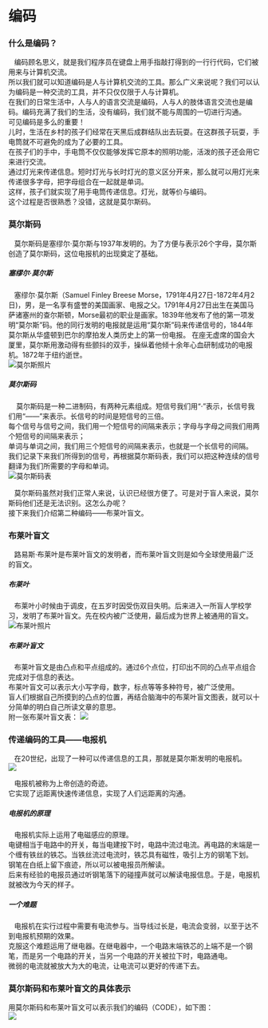 # **编码**  

### 什么是编码？  
&#160;&#160;&#160;编码顾名思义，就是我们程序员在键盘上用手指敲打得到的一行行代码，它们被用来与计算机交流。  
所以我们就可以知道编码是人与计算机交流的工具。那么广义来说呢？我们可以认为编码是一种交流的工具，并不只仅仅限于人与计算机。  
在我们的日常生活中，人与人的语言交流是编码，人与人的肢体语言交流也是编码。编码充满了我们的生活，没有编码，我们就不能与周围的一切进行沟通。  
可见编码是多么的重要！  
儿时，生活在乡村的孩子们经常在天黑后成群结队出去玩耍。在这群孩子玩耍，手电筒就不可避免的成为了必要的工具。  
在孩子们的手中，手电筒不仅仅能够发挥它原本的照明功能，活泼的孩子还会用它来进行交流。  
通过灯光来传递信息。短时灯光与长时灯光的意义区分开来，那么就可以用灯光来传递很多字母，把字母组合在一起就是单词。  
这样，孩子们就实现了用手电筒传递信息。灯光，就等价与编码。  
这个过程是否很熟悉？没错，这就是莫尔斯码。   


### 莫尔斯码  
&#160;&#160;&#160;莫尔斯码是塞缪尔·莫尔斯与1937年发明的。为了方便与表示26个字母，莫尔斯创造了莫尔斯码，这位电报机的出现奠定了基础。  

##### 塞缪尔·莫尔斯
&#160;&#160;&#160;塞缪尔·莫尔斯（Samuel Finley Breese Morse，1791年4月27日-1872年4月2日)，男，是一名享有盛誉的美国画家、电报之父。1791年4月27日出生在美国马萨诸塞州的查尔斯顿，Morse最初的职业是画家。1839年他发布了他的第一项发明“莫尔斯”码。他的同行发明的电报就是运用“莫尔斯”码来传递信号的，1844年莫尔斯从华盛顿到巴尔的摩拍发人类历史上的第一份电报。 在座无虚席的国会大厦里，莫尔斯用激动得有些颤抖的双手，操纵着他倾十余年心血研制成功的电报机。1872年于纽约逝世。  
![莫尔斯照片](https://ws1.sinaimg.cn/large/007kRF1Jgy1fw6ejclckjj3049064glk.jpg)  

##### 莫尔斯码  
&#160;&#160;&#160; 莫尔斯码是一种二进制码，有两种元素组成。短信号我们用“·”表示，长信号我们用“——”来表示。长信号的时间是短信号的三倍。  
每个信号与信号之间，我们用一个短信号的间隔来表示；字母与字母之间我们用两个短信号的间隔来表示；  
单词与单词之间，我们用三个短信号的间隔来表示，也就是一个长信号的间隔。  
我们记录下来我们所得到的信号，再根据莫尔斯码表，我们可以把这种连续的信号翻译为我们所需要的字母和单词。  
![莫尔斯码表](https://ws1.sinaimg.cn/large/007kRF1Jgy1fw6eywfd51j30qo0eumy2.jpg)  

&#160;&#160;&#160;莫尔斯码虽然对我们正常人来说，认识已经很方便了。可是对于盲人来说，莫尔斯码他们还是无法识别。这怎么办呢？  
接下来我们介绍第二种编码——布莱叶盲文。  

### 布莱叶盲文  
&#160;&#160;&#160;路易斯·布莱叶是布莱叶盲文的发明者，而布莱叶盲文则是如今全球使用最广泛的盲文。  

##### 布莱叶  
&#160;&#160;&#160;布莱叶小时候由于调皮，在五岁时因受伤双目失明。后来进入一所盲人学校学习，发明了布莱叶盲文。先在校内被广泛使用，最后成为世界上被通用的盲文。  
![布莱叶照片](https://ws1.sinaimg.cn/large/007kRF1Jgy1fw6fat1w5jj304g04gt91.jpg)  

##### 布莱叶盲文  
&#160;&#160;&#160;布莱叶盲文是由凸点和平点组成的。通过6个点位，打印出不同的凸点平点组合完成对于信息的表达。  
布莱叶盲文可以表示大小写字母，数字，标点等等多种符号，被广泛使用。  
盲人们根据自己所摸到的凸点的位置，再结合脑海中的布莱叶盲文图表，就可以十分简单的明白自己所读文章的意思。  
附一张布莱叶盲文表： 
![](https://ws1.sinaimg.cn/large/007kRF1Jgy1fw6fdpwh7mj30ct0dfgmv.jpg)  

### 传递编码的工具——电报机  

&#160;&#160;&#160;在20世纪，出现了一种可以传递信息的工具，那就是莫尔斯发明的电报机。  
![](https://ws1.sinaimg.cn/large/007kRF1Jgy1fw6fgv0ak8j30b907fjuj.jpg)  

&#160;&#160;&#160;电报机被称为上帝创造的奇迹。  
它实现了远距离快速传递信息，实现了人们远距离的沟通。  

##### 电报机的原理   

&#160;&#160;&#160;电报机实际上运用了电磁感应的原理。  
电键相当于电路中的开关，每当电建按下时，电路中流过电流。再电路的末端是一个缠有铁丝的铁芯。当铁丝流过电流时，铁芯具有磁性，吸引上方的钢笔下划。  
钢笔在白纸上留下痕迹，所以可以被电报员所解读。  
后来有经验的电报员通过听钢笔落下的碰撞声就可以解读电报信息。于是，电报机就被改为今天的样子。  

##### 一个难题  

&#160;&#160;&#160;电报机在实行过程中需要有电流参与。当导线过长是，电流会变弱，以至于达不到电报机预期的效果。  
克服这个难题运用了继电器。在继电器中，一个电路末端铁芯的上端不是一个钢笔，而是另一个电路的开关，当另一个电路的开关被拉下时，电路通电。  
微弱的电流就被放大为大的电流，让电流可以更好的传递下去。  


### 莫尔斯码和布莱叶盲文的具体表示  

用莫尔斯码和布莱叶盲文可以表示我们的编码（CODE），如下图：  
![](https://ws1.sinaimg.cn/large/007kRF1Jgy1fw6g0arj93j30gf06u3z6.jpg)
